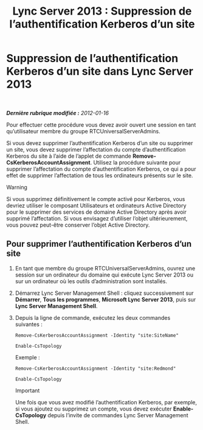 ﻿---
title: 'Lync Server 2013 : Suppression de l’authentification Kerberos d’un site'
TOCTitle: Suppression de l’authentification Kerberos d’un site
ms:assetid: 93171b02-bb36-42dc-943d-86d9dde45b59
ms:mtpsurl: https://technet.microsoft.com/fr-fr/library/Gg398749(v=OCS.15)
ms:contentKeyID: 49298093
ms.date: 05/20/2016
mtps_version: v=OCS.15
ms.translationtype: HT
---

# Suppression de l’authentification Kerberos d’un site dans Lync Server 2013

 

_**Dernière rubrique modifiée :** 2012-01-16_

Pour effectuer cette procédure vous devez avoir ouvert une session en tant qu’utilisateur membre du groupe RTCUniversalServerAdmins.

Si vous devez supprimer l’authentification Kerberos d’un site ou supprimer un site, vous devez supprimer l’affectation du compte d’authentification Kerberos du site à l’aide de l’applet de commande **Remove-CsKerberosAccountAssignment**. Utilisez la procédure suivante pour supprimer l’affectation du compte d’authentification Kerberos, ce qui a pour effet de supprimer l’affectation de tous les ordinateurs présents sur le site.

> [!WARNING]  
> Si vous supprimez définitivement le compte activé pour Kerberos, vous devriez utiliser le composant Utilisateurs et ordinateurs Active Directory pour le supprimer des services de domaine Active Directory après avoir supprimé l’affectation. Si vous envisagez d’utiliser l’objet ultérieurement, vous pouvez peut-être conserver l’objet Active Directory.

## Pour supprimer l’authentification Kerberos d’un site

1.  En tant que membre du groupe RTCUniversalServerAdmins, ouvrez une session sur un ordinateur du domaine qui exécute Lync Server 2013 ou sur un ordinateur où les outils d’administration sont installés.

2.  Démarrez Lync Server Management Shell : cliquez successivement sur **Démarrer**, **Tous les programmes**, **Microsoft Lync Server 2013**, puis sur **Lync Server Management Shell**.

3.  Depuis la ligne de commande, exécutez les deux commandes suivantes :
    
    ```
    Remove-CsKerberosAccountAssignment -Identity "site:SiteName"
    ```
    ```
    Enable-CsTopology
    ```
    Exemple :
    
    ```
    Remove-CsKerberosAccountAssignment -Identity "site:Redmond"
    ```
    ```
    Enable-CsTopology
    ```
    
    > [!IMPORTANT]  
    > Une fois que vous avez modifié l’authentification Kerberos, par exemple, si vous ajoutez ou supprimez un compte, vous devez exécuter <strong>Enable-CsTopology</strong> depuis l’invite de commandes Lync Server Management Shell.
